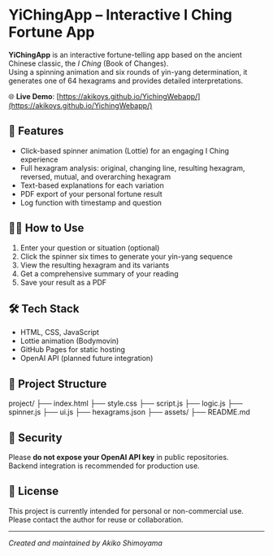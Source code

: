 # YiChingApp – Interactive I Ching Fortune App

**YiChingApp** is an interactive fortune-telling app based on the ancient Chinese classic, the *I Ching* (Book of Changes).  
Using a spinning animation and six rounds of yin-yang determination, it generates one of 64 hexagrams and provides detailed interpretations.

🌐 **Live Demo**: [https://akikoys.github.io/YichingWebapp/](https://akikoys.github.io/YichingWebapp/)

## 🔮 Features

- Click-based spinner animation (Lottie) for an engaging I Ching experience
- Full hexagram analysis: original, changing line, resulting hexagram, reversed, mutual, and overarching hexagram
- Text-based explanations for each variation
- PDF export of your personal fortune result
- Log function with timestamp and question

## 🧑‍💻 How to Use

1. Enter your question or situation (optional)
2. Click the spinner six times to generate your yin-yang sequence
3. View the resulting hexagram and its variants
4. Get a comprehensive summary of your reading
5. Save your result as a PDF

## 🛠 Tech Stack

- HTML, CSS, JavaScript
- Lottie animation (Bodymovin)
- GitHub Pages for static hosting
- OpenAI API (planned future integration)

## 📁 Project Structure
project/
├── index.html
├── style.css
├── script.js
├── logic.js
├── spinner.js
├── ui.js
├── hexagrams.json
├── assets/
├── README.md

## 🔐 Security

Please **do not expose your OpenAI API key** in public repositories.  
Backend integration is recommended for production use.

## 📄 License

This project is currently intended for personal or non-commercial use.  
Please contact the author for reuse or collaboration.

---

*Created and maintained by Akiko Shimoyama*


